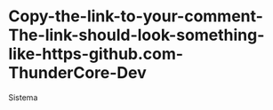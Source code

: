 # Copy-the-link-to-your-comment-The-link-should-look-something-like-https-github.com-ThunderCore-Dev
Sistema
